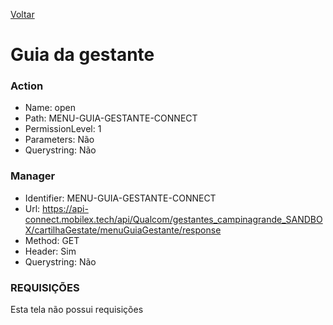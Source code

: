 [Voltar](./cartilha.md)
# Guia da gestante
### Action
- Name: open
- Path: MENU-GUIA-GESTANTE-CONNECT
- PermissionLevel: 1
- Parameters: Não
- Querystring: Não
  
### Manager
- Identifier: MENU-GUIA-GESTANTE-CONNECT
- Url: https://api-connect.mobilex.tech/api/Qualcom/gestantes_campinagrande_SANDBOX/cartilhaGestate/menuGuiaGestante/response
- Method: GET
- Header: Sim
- Querystring: Não

### REQUISIÇÕES
Esta tela não possui requisições